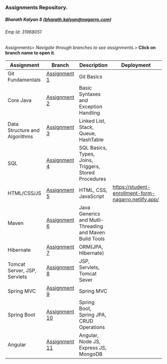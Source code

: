 ### Assignments Repository.

##### Bharath Kalyan S (bharath.kalyan@nagarro.com)

###### Emp Id: 31968051

Assignments> _Navigate through branches to see assignments._> **Click on branch name to open it.**

| Assignment                    | Branch                                                                                                                   | Description                                             | Deployment                                           |
| ----------------------------- | ------------------------------------------------------------------------------------------------------------------------ | ------------------------------------------------------- | ---------------------------------------------------- |
| Git Fundamentals              | [Assignment 1 ](https://git.nagarro.com/GITG00641/Java/bharath-kalyan-s/tree/Assignment-1-Git-Fundamentals)              | Git Basics                                              |                                                      |
| Core Java                     | [Assignment 2 ](https://git.nagarro.com/GITG00641/Java/bharath-kalyan-s/tree/Assignment-2-Core-Java-Assignment)          | Basic Syntaxes and Exception Handling                   |                                                      |
| Data Structure and Algorithms | [Assignment 3 ](https://git.nagarro.com/GITG00641/Java/bharath-kalyan-s/tree/Assignment-3-DataStructures-and-Algorithms) | Linked List, Stack, Queue, HashTable                    |                                                      |
| SQL                           | [Assignment 4 ](https://git.nagarro.com/GITG00641/Java/bharath-kalyan-s/tree/Assignment-4-SQL)                           | SQL Basics, Types, Joins, Triggers, Stored Procedures   |                                                      |
| HTML/CSS/JS                   | [Assignment 5 ](https://git.nagarro.com/GITG00641/Java/bharath-kalyan-s/tree/Assignment-5-HTMLCSSJS)                     | HTML, CSS, JavaScript                                   | https://student-enrollment-form-nagarro.netlify.app/ |
| Maven                         | [Assignment 6 ](https://git.nagarro.com/GITG00641/Java/bharath-kalyan-s/tree/Assignment-6-Maven)                         | Java Generics and Mutli-Threading and Maven Build Tools |                                                      |
| Hibernate                     | [Assignment 7 ](https://git.nagarro.com/GITG00641/Java/bharath-kalyan-s/tree/Assignment-7-Hibernate)                     | ORM(JPA, Hibernate)                                     |                                                      |
| Tomcat Server, JSP, Servlets  | [Assignment 8 ](https://git.nagarro.com/GITG00641/Java/bharath-kalyan-s/tree/Assignment-8-JSP)                           | JSP, Servlets, Tomcat Sever                             |                                                      |
| Spring MVC                    | [Assignment 9 ](https://git.nagarro.com/GITG00641/Java/bharath-kalyan-s/tree/Assignment-9-Spring-MVC)                    | Spring MVC                                              |                                                      |
| Spring Boot                   | [Assignment 10 ](https://git.nagarro.com/GITG00641/Java/bharath-kalyan-s/tree/Assignment-10-SpringBoot)                  | Spring Boot, Spring JPA, CRUD Operations                |                                                      |
| Angular                       | [Assignment 11 ](https://git.nagarro.com/GITG00641/Java/bharath-kalyan-s/tree/Assignment-11-Angular)                     | Angular, Node JS, Express JS, MongoDB                   |                                                      |
